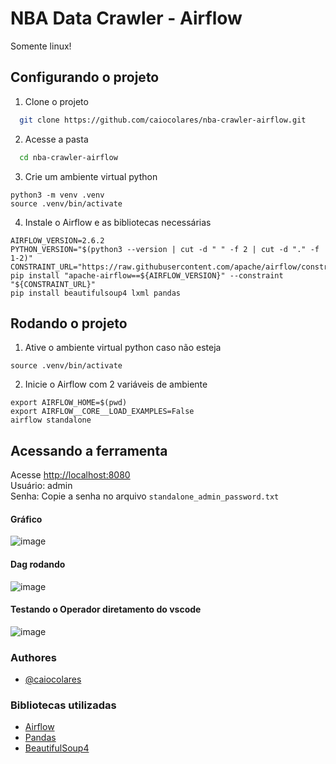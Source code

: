 # NBA Data Crawler - Airflow
Somente linux!

## Configurando o projeto

1. Clone o projeto
```bash
  git clone https://github.com/caiocolares/nba-crawler-airflow.git
```

2. Acesse a pasta
```bash
  cd nba-crawler-airflow
```

3. Crie um ambiente virtual python
```
python3 -m venv .venv
source .venv/bin/activate
```

4. Instale o Airflow e as bibliotecas necessárias
```
AIRFLOW_VERSION=2.6.2
PYTHON_VERSION="$(python3 --version | cut -d " " -f 2 | cut -d "." -f 1-2)"
CONSTRAINT_URL="https://raw.githubusercontent.com/apache/airflow/constraints-${AIRFLOW_VERSION}/constraints-${PYTHON_VERSION}.txt"
pip install "apache-airflow==${AIRFLOW_VERSION}" --constraint "${CONSTRAINT_URL}"
pip install beautifulsoup4 lxml pandas
```

## Rodando o projeto

1. Ative o ambiente virtual python caso não esteja
```
source .venv/bin/activate
```

2. Inicie o Airflow com 2 variáveis de ambiente
```
export AIRFLOW_HOME=$(pwd)
export AIRFLOW__CORE__LOAD_EXAMPLES=False
airflow standalone
```

## Acessando a ferramenta

Acesse [http://localhost:8080](http://localhost:8080)<br>
Usuário: admin<br>
Senha: Copie a senha no arquivo `standalone_admin_password.txt`

#### Gráfico
![image](https://github.com/caiocolares/nba-crawler-airflow/assets/26276218/e50628a5-d4f7-4259-9754-1c5b2c5d9593)

#### Dag rodando
![image](https://github.com/caiocolares/nba-crawler-airflow/assets/26276218/6bdf4a65-c794-4735-9727-442d90a08ebd)

#### Testando o Operador diretamento do vscode
![image](https://github.com/caiocolares/nba-crawler-airflow/assets/26276218/b8bd4a52-6541-4cd1-ada0-e8eac02d8c86)

### Authores
- [@caiocolares](https://www.github.com/caiocolares)

### Bibliotecas utilizadas
- [Airflow](https://airflow.apache.org/)
- [Pandas](https://pandas.pydata.org/)
- [BeautifulSoup4](https://pypi.org/project/beautifulsoup4/)